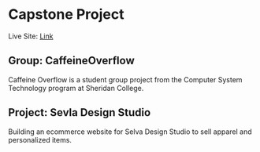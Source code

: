# Capstone Project
Live Site: [Link](https://regal-crostata-2a3216.netlify.app/)

## Group: CaffeineOverflow
Caffeine Overflow is a student group project from the Computer System Technology program at Sheridan College.

## Project: Sevla Design Studio
Building an ecommerce website for Selva Design Studio to sell apparel and personalized items.
